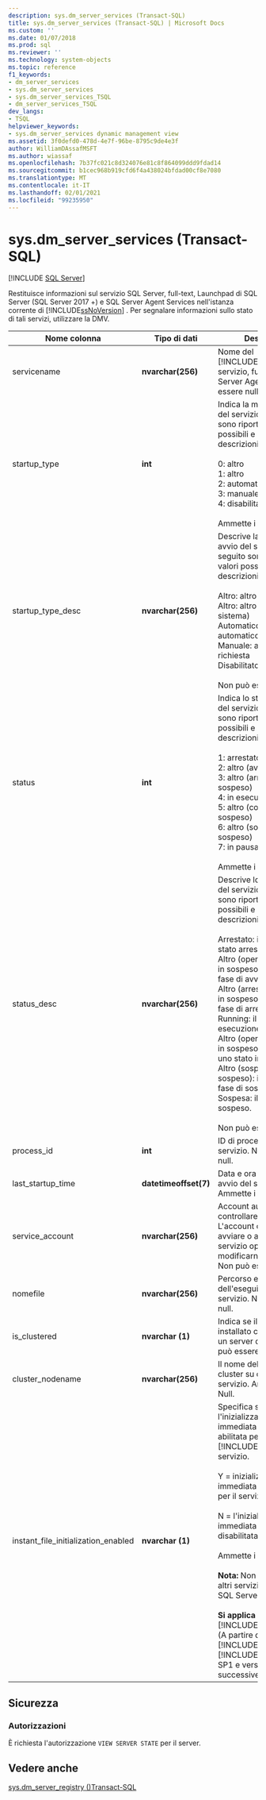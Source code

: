 ```yaml
---
description: sys.dm_server_services (Transact-SQL)
title: sys.dm_server_services (Transact-SQL) | Microsoft Docs
ms.custom: ''
ms.date: 01/07/2018
ms.prod: sql
ms.reviewer: ''
ms.technology: system-objects
ms.topic: reference
f1_keywords:
- dm_server_services
- sys.dm_server_services
- sys.dm_server_services_TSQL
- dm_server_services_TSQL
dev_langs:
- TSQL
helpviewer_keywords:
- sys.dm_server_services dynamic management view
ms.assetid: 3f0defd0-478d-4e7f-96be-8795c9de4e3f
author: WilliamDAssafMSFT
ms.author: wiassaf
ms.openlocfilehash: 7b37fc021c8d324076e81c8f864099ddd9fdad14
ms.sourcegitcommit: b1cec968b919cfd6f4a438024bfdad00cf8e7080
ms.translationtype: MT
ms.contentlocale: it-IT
ms.lasthandoff: 02/01/2021
ms.locfileid: "99235950"
---
```

# <a name="sysdm_server_services-transact-sql"></a>sys.dm_server_services (Transact-SQL)
[!INCLUDE [SQL Server](../../includes/applies-to-version/sqlserver.md)]

  Restituisce informazioni sul servizio SQL Server, full-text, Launchpad di SQL Server (SQL Server 2017 +) e SQL Server Agent Services nell'istanza corrente di [!INCLUDE[ssNoVersion](../../includes/ssnoversion-md.md)] . Per segnalare informazioni sullo stato di tali servizi, utilizzare la DMV.  
  
 
|Nome colonna|Tipo di dati|Descrizione|  
|-----------------|---------------|-----------------|  
|servicename|**nvarchar(256)**|Nome del [!INCLUDE[ssDEnoversion](../../includes/ssdenoversion-md.md)] servizio, full-text o SQL Server Agent. Non può essere null.|  
|startup_type|**int**|Indica la modalità di avvio del servizio. Di seguito sono riportati i valori possibili e le relative descrizioni.<br /><br /> 0: altro<br />1: altro<br />2: automatico<br />3: manuale<br />4: disabilitato<br /><br /> Ammette i valori Null.|  
|startup_type_desc|**nvarchar(256)**|Descrive la modalità di avvio del servizio. Di seguito sono riportati i valori possibili e le relative descrizioni.<br /><br /> Altro: altro (avvio avvio)<br />Altro: altro (avvio del sistema)<br />Automatico: avvio automatico<br />Manuale: avvio della richiesta<br />Disabilitato: disabilitato<br /><br /> Non può essere null.|  
|status|**int**|Indica lo stato corrente del servizio. Di seguito sono riportati i valori possibili e le relative descrizioni.<br /><br /> 1: arrestato<br />2: altro (avvio in sospeso)<br />3: altro (arresto in sospeso)<br />4: in esecuzione<br />5: altro (continua in sospeso)<br />6: altro (sospensione in sospeso)<br />7: in pausa<br /><br /> Ammette i valori Null.|  
|status_desc|**nvarchar(256)**|Descrive lo stato corrente del servizio. Di seguito sono riportati i valori possibili e le relative descrizioni.<br /><br /> Arrestato: il servizio è stato arrestato.<br />Altro (operazione di avvio in sospeso): il servizio è in fase di avvio.<br />Altro (arresta operazione in sospeso): il servizio è in fase di arresto.<br />Running: il servizio è in esecuzione.<br />Altro (operazioni continue in sospeso): il servizio è in uno stato in sospeso.<br />Altro (sospensione in sospeso): il servizio è in fase di sospensione.<br />Sospesa: il servizio è sospeso.<br /><br /> Non può essere null.|  
|process_id|**int**|ID di processo del servizio. Non può essere null.|  
|last_startup_time|**datetimeoffset(7)**|Data e ora dell'ultimo avvio del servizio. Ammette i valori Null.|  
|service_account|**nvarchar(256)**|Account autorizzato a controllare il servizio. L'account consente di avviare o arrestare il servizio oppure di modificarne le proprietà. Non può essere null.|  
|nomefile|**nvarchar(256)**|Percorso e nome file dell'eseguibile del servizio. Non può essere null.|  
|is_clustered|**nvarchar (1)**|Indica se il servizio è installato come risorsa di un server di cluster. Non può essere null.|  
|cluster_nodename|**nvarchar(256)**|Il nome del nodo del cluster su cui è installato il servizio. Ammette i valori Null.|
|instant_file_initialization_enabled|**nvarchar (1)**|Specifica se l'inizializzazione immediata dei file è abilitata per il [!INCLUDE[ssDEnoversion](../../includes/ssdenoversion-md.md)] servizio.<br /><br />Y = inizializzazione immediata dei file abilitata per il servizio.<br /><br />N = l'inizializzazione immediata dei file è disabilitata per il servizio.<br /><br /> Ammette i valori Null.<br /><br /> **Nota:** Non si applica ad altri servizi, ad esempio la SQL Server Agent.<br /><br /> **Si applica a:** [!INCLUDE[ssNoVersion](../../includes/ssnoversion-md.md)] (A partire da [!INCLUDE[sssql11](../../includes/sssql11-md.md)] SP4 e [!INCLUDE[sssql16-md](../../includes/sssql16-md.md)] SP1 e versioni successive.|  

## <a name="security"></a>Sicurezza  
  
### <a name="permissions"></a>Autorizzazioni  
 È richiesta l'autorizzazione `VIEW SERVER STATE` per il server.  
  
## <a name="see-also"></a>Vedere anche  
 [sys.dm_server_registry &#40;&#41;Transact-SQL ](../../relational-databases/system-dynamic-management-views/sys-dm-server-registry-transact-sql.md)  
  

